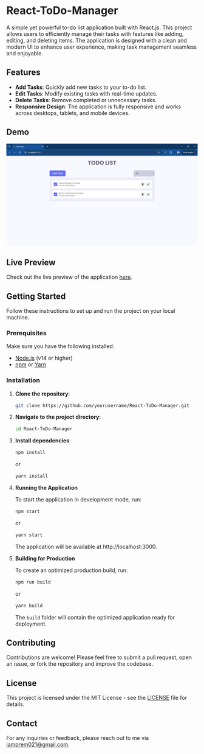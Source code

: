 # React-ToDo-Manager

A simple yet powerful to-do list application built with React.js. This project allows users to efficiently manage their tasks with features like adding, editing, and deleting items. The application is designed with a clean and modern UI to enhance user experience, making task management seamless and enjoyable.

## Features

- **Add Tasks**: Quickly add new tasks to your to-do list.
- **Edit Tasks**: Modify existing tasks with real-time updates.
- **Delete Tasks**: Remove completed or unnecessary tasks.
- **Responsive Design**: The application is fully responsive and works across desktops, tablets, and mobile devices.

## Demo

![Screenshot of the application](screenshot.png)

## Live Preview

Check out the live preview of the application [here](https://prem021.github.io/React-ToDo-Manager).

## Getting Started

Follow these instructions to set up and run the project on your local machine.

### Prerequisites

Make sure you have the following installed:

- [Node.js](https://nodejs.org/) (v14 or higher)
- [npm](https://www.npmjs.com/) or [Yarn](https://yarnpkg.com/)

### Installation

1. **Clone the repository**:

   ```bash
   git clone https://github.com/yourusername/React-ToDo-Manager.git

   ```

2. **Navigate to the project directory**:

   ```bash
   cd React-ToDo-Manager
   ```

3. **Install dependencies**:

   ```bash
   npm install
   ```

   or

   ```bash
   yarn install
   ```

4. **Running the Application**

   To start the application in development mode, run:

   ```bash
   npm start
   ```

   or

   ```bash
   yarn start
   ```

   The application will be available at http://localhost:3000.

5. **Building for Production**

   To create an optimized production build, run:

   ```bash
   npm run build
   ```

   or

   ```bash
   yarn build
   ```

   The `build` folder will contain the optimized application ready for deployment.

## Contributing

Contributions are welcome! Please feel free to submit a pull request, open an issue, or fork the repository and improve the codebase.

## License

This project is licensed under the MIT License - see the [LICENSE](LICENSE) file for details.

## Contact

For any inquiries or feedback, please reach out to me via iamprem021@gmail.com.
